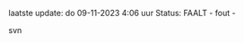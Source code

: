 laatste update: 
do 09-11-2023  4:06   uur 
Status: FAALT - fout - 
<div class="service R">svn</div>